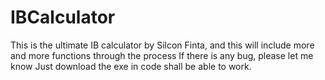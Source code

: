 # IBCalculator
This is the ultimate IB calculator by Silcon Finta, and this will include more and more functions through the process
If there is any bug, please let me know
Just download the exe in code shall be able to work.
